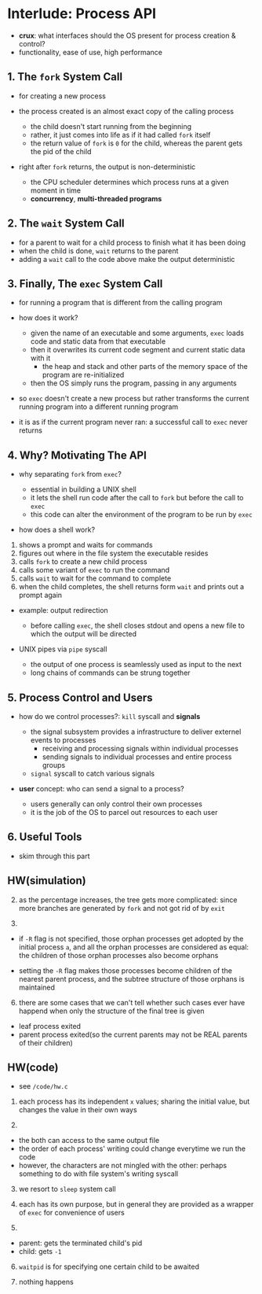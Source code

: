# Interlude: Process API
- **crux**: what interfaces should the OS present for process creation & control?
- functionality, ease of use, high performance

## 1. The `fork` System Call
- for creating a new process
- the process created is an almost exact copy of the calling process
  - the child doesn't start running from the beginning
  - rather, it just comes into life as if it had called `fork` itself
  - the return value of `fork` is `0` for the child, whereas the parent gets
  the pid of the child

- right after `fork` returns, the output is non-deterministic
  - the CPU scheduler determines which process runs at a given moment in time
  - **concurrency**, **multi-threaded programs**

## 2. The `wait` System Call
- for a parent to wait for a child process to finish what it has been doing
- when the child is done, `wait` returns to the parent
- adding a `wait` call to the code above make the output deterministic

## 3. Finally, The `exec` System Call
- for running a program that is different from the calling program
- how does it work?
  - given the name of an executable and some arguments, `exec` loads code and static data from that executable
  - then it overwrites its current code segment and current static data with it
    - the heap and stack and other parts of the memory space of the program are re-initialized
  - then the OS simply runs the program, passing in any arguments

- so `exec` doesn't create a new process but rather transforms the current running program into a different running program
- it is as if the current program never ran: a successful call to `exec` never returns

## 4. Why? Motivating The API
- why separating `fork` from `exec`?
  - essential in building a UNIX shell
  - it lets the shell run code after the call to `fork` but before the call to `exec`
  - this code can alter the environment of the program to be run by `exec`

- how does a shell work?
1. shows a prompt and waits for commands
2. figures out where in the file system the executable resides
3. calls `fork` to create a new child process
4. calls some variant of `exec` to run the command
5. calls `wait` to wait for the command to complete
6. when the child completes, the shell returns form `wait` and prints out a prompt again

- example: output redirection
  - before calling `exec`, the shell closes stdout and opens a new file to which the output
  will be directed

- UNIX pipes via `pipe` syscall
  - the output of one process is seamlessly used as input to the next
  - long chains of commands can be strung together

## 5. Process Control and Users
- how do we control processes?: `kill` syscall and **signals**
  - the signal subsystem provides a infrastructure to deliver externel events to processes
    - receiving and processing signals within individual processes
    - sending signals to individual processes and entire process groups
  - `signal` syscall to catch various signals

- **user** concept: who can send a signal to a process?
  - users generally can only control their own processes
  - it is the job of the OS to parcel out resources to each user

## 6. Useful Tools
- skim through this part

## HW(simulation)
2. as the percentage increases, the tree gets more complicated: since more branches are generated by `fork` and not got rid of by `exit`

4. 
  - if `-R` flag is not specified, those orphan processes get adopted by the initial process `a`, and all the orphan processes are considered as equal: the children of those orphan processes also become orphans
  
  - setting the `-R` flag makes those processes become children of the nearest parent process, and the subtree structure of those orphans is maintained

6. there are some cases that we can't tell whether such cases ever have happend when only the structure of the final tree is given
- leaf process exited
- parent process exited(so the current parents may not be REAL parents of their children)

## HW(code)
- see `/code/hw.c`

1. each process has its independent `x` values; sharing the initial value, but changes the value in their own ways

2. 
  - the both can access to the same output file
  - the order of each process' writing could change everytime we run the code
  - however, the characters are not mingled with the other: perhaps something to do with file system's writing syscall

3. we resort to `sleep` system call

4. each has its own purpose, but in general they are provided as a wrapper of `exec` for convenience of users

5. 
- parent: gets the terminated child's pid 
- child: gets `-1`

6. `waitpid` is for specifying one certain child to be awaited

7. nothing happens
